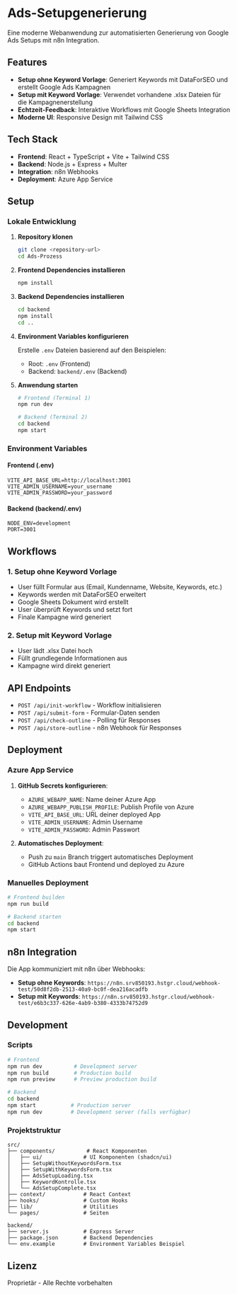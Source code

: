 # Ads-Setupgenerierung

Eine moderne Webanwendung zur automatisierten Generierung von Google Ads Setups mit n8n Integration.

## Features

- **Setup ohne Keyword Vorlage**: Generiert Keywords mit DataForSEO und erstellt Google Ads Kampagnen
- **Setup mit Keyword Vorlage**: Verwendet vorhandene .xlsx Dateien für die Kampagnenerstellung
- **Echtzeit-Feedback**: Interaktive Workflows mit Google Sheets Integration
- **Moderne UI**: Responsive Design mit Tailwind CSS

## Tech Stack

- **Frontend**: React + TypeScript + Vite + Tailwind CSS
- **Backend**: Node.js + Express + Multer
- **Integration**: n8n Webhooks
- **Deployment**: Azure App Service

## Setup

### Lokale Entwicklung

1. **Repository klonen**
   ```bash
   git clone <repository-url>
   cd Ads-Prozess
   ```

2. **Frontend Dependencies installieren**
   ```bash
   npm install
   ```

3. **Backend Dependencies installieren**
   ```bash
   cd backend
   npm install
   cd ..
   ```

4. **Environment Variables konfigurieren**
   
   Erstelle `.env` Dateien basierend auf den Beispielen:
   - Root: `.env` (Frontend)
   - Backend: `backend/.env` (Backend)

5. **Anwendung starten**
   ```bash
   # Frontend (Terminal 1)
   npm run dev
   
   # Backend (Terminal 2)
   cd backend
   npm start
   ```

### Environment Variables

#### Frontend (.env)
```
VITE_API_BASE_URL=http://localhost:3001
VITE_ADMIN_USERNAME=your_username
VITE_ADMIN_PASSWORD=your_password
```

#### Backend (backend/.env)
```
NODE_ENV=development
PORT=3001
```

## Workflows

### 1. Setup ohne Keyword Vorlage
- User füllt Formular aus (Email, Kundenname, Website, Keywords, etc.)
- Keywords werden mit DataForSEO erweitert
- Google Sheets Dokument wird erstellt
- User überprüft Keywords und setzt fort
- Finale Kampagne wird generiert

### 2. Setup mit Keyword Vorlage
- User lädt .xlsx Datei hoch
- Füllt grundlegende Informationen aus
- Kampagne wird direkt generiert

## API Endpoints

- `POST /api/init-workflow` - Workflow initialisieren
- `POST /api/submit-form` - Formular-Daten senden
- `POST /api/check-outline` - Polling für Responses
- `POST /api/store-outline` - n8n Webhook für Responses

## Deployment

### Azure App Service

1. **GitHub Secrets konfigurieren**:
   - `AZURE_WEBAPP_NAME`: Name deiner Azure App
   - `AZURE_WEBAPP_PUBLISH_PROFILE`: Publish Profile von Azure
   - `VITE_API_BASE_URL`: URL deiner deployed App
   - `VITE_ADMIN_USERNAME`: Admin Username
   - `VITE_ADMIN_PASSWORD`: Admin Passwort

2. **Automatisches Deployment**:
   - Push zu `main` Branch triggert automatisches Deployment
   - GitHub Actions baut Frontend und deployed zu Azure

### Manuelles Deployment

```bash
# Frontend builden
npm run build

# Backend starten
cd backend
npm start
```

## n8n Integration

Die App kommuniziert mit n8n über Webhooks:

- **Setup ohne Keywords**: `https://n8n.srv850193.hstgr.cloud/webhook-test/50d8f2db-2513-40a9-bc0f-dea216acadfb`
- **Setup mit Keywords**: `https://n8n.srv850193.hstgr.cloud/webhook-test/e6b3c337-626e-4ab9-b380-4333b74752d9`

## Development

### Scripts

```bash
# Frontend
npm run dev          # Development server
npm run build        # Production build
npm run preview      # Preview production build

# Backend
cd backend
npm start           # Production server
npm run dev         # Development server (falls verfügbar)
```

### Projektstruktur

```
src/
├── components/          # React Komponenten
│   ├── ui/             # UI Komponenten (shadcn/ui)
│   ├── SetupWithoutKeywordsForm.tsx
│   ├── SetupWithKeywordsForm.tsx
│   ├── AdsSetupLoading.tsx
│   ├── KeywordKontrolle.tsx
│   └── AdsSetupComplete.tsx
├── context/            # React Context
├── hooks/              # Custom Hooks
├── lib/                # Utilities
└── pages/              # Seiten

backend/
├── server.js           # Express Server
├── package.json        # Backend Dependencies
└── env.example         # Environment Variables Beispiel
```

## Lizenz

Proprietär - Alle Rechte vorbehalten